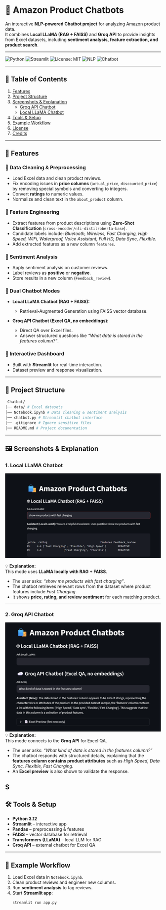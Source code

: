 # 🛒 Amazon Product Chatbots

An interactive **NLP-powered Chatbot project** for analyzing Amazon product data.  
It combines **Local LLaMA (RAG + FAISS)** and **Groq API** to provide insights from Excel datasets, including **sentiment analysis, feature extraction, and product search**.

---

![Python](https://img.shields.io/badge/Python-3.10-blue)
![Streamlit](https://img.shields.io/badge/Streamlit-Enabled-brightgreen)
![License: MIT](https://img.shields.io/badge/License-MIT-yellow.svg)
![NLP](https://img.shields.io/badge/NLP-Sentiment%20Analysis-orange)
![Chatbot](https://img.shields.io/badge/Chatbot-RAG%20%2B%20QA-purple)

---

## 📑 Table of Contents

1. [Features](#-features)
2. [Project Structure](#-project-structure)
3. [Screenshots & Explanation](#-screenshots--explanation)
   - [Groq API Chatbot](#1-groq-api-chatbot)
   - [Local LLaMA Chatbot](#2-local-llama-chatbot)
4. [Tools & Setup](#-tools--setup)
5. [Example Workflow](#-example-workflow)
6. [License](#-license)
7. [Credits](#-credits)

---

## 🚀 Features

### 🔹 Data Cleaning & Preprocessing
- Load Excel data and clean product reviews.  
- Fix encoding issues in **price columns** (`actual_price`, `discounted_price`) by removing special symbols and converting to integers.  
- Convert **ratings** to numeric values.  
- Normalize and clean text in the `about_product` column.  

### 🔹 Feature Engineering
- Extract  features from product descriptions using **Zero-Shot Classification** (`cross-encoder/nli-distilroberta-base`).  
- Candidate labels include: *Bluetooth, Wireless, Fast Charging, High Speed, WiFi, Waterproof, Voice Assistant, Full HD, Data Sync, Flexible*.  
- Add extracted features as a new column `features`.  


### 🔹 Sentiment Analysis
- Apply sentiment analysis on customer reviews.  
- Label reviews as **positive** or **negative**.  
- Store results in a new column (`Feedback_review`).  

### 🔹 Dual Chatbot Modes
- **Local LLaMA Chatbot (RAG + FAISS):**
  - Retrieval-Augmented Generation using FAISS vector database.  

- **Groq API Chatbot (Excel QA, no embeddings):**
  - Direct QA over Excel files.  
  - Answer structured questions like *“What data is stored in the features column?”*.  

### 🔹 Interactive Dashboard
- Built with **Streamlit** for real-time interaction.  
- Dataset preview and response visualization.  

---

## 📂 Project Structure

  ```bash
   Chatbot/
│── data/ # Excel datasets
│── Notebook.ipynb # Data cleaning & sentiment analysis
│── chatbot.py # Streamlit chatbot interface
│── .gitignore # Ignore sensitive files 
│── README.md # Project documentation
   ```
---

## 🖼 Screenshots & Explanation


### 1. Local LLaMA Chatbot
![Local LLaMA Chatbot](Images/Screenshot%202025-09-28%20190729.png)

💡 **Explanation:**  
This mode uses **LLaMA locally with RAG + FAISS**.  
- The user asks: *“show me products with fast charging”*.  
- The chatbot retrieves relevant rows from the dataset where product features include *Fast Charging*.  
- It shows **price, rating, and review sentiment** for each matching product.  

---

### 2. Groq API Chatbot
![Groq Chatbot](Images/Screenshot%202025-09-28%20200511.png)
💡 **Explanation:**  
This mode connects to the **Groq API** for Excel QA.  
- The user asks: *“What kind of data is stored in the features column?”*  
- The chatbot responds with structured details, explaining that the **features column contains product attributes** such as *High Speed, Data Sync, Flexible, Fast Charging*.  
- An **Excel preview** is also shown to validate the response.  

S
---

## 🛠 Tools & Setup

- **Python 3.12**
- **Streamlit** – interactive app
- **Pandas** – preprocessing & features
- **FAISS** – vector database for retrieval
- **Transformers (LLaMA)** – local LLM for RAG
- **Groq API** – external chatbot for Excel QA

---

## 📜 Example Workflow

1. Load Excel data in `Notebook.ipynb`.  
2. Clean product reviews and engineer new columns.  
3. Run **sentiment analysis** to tag reviews.  
4. Start **Streamlit app**:
   ```bash
   streamlit run app.py
   ```
   
